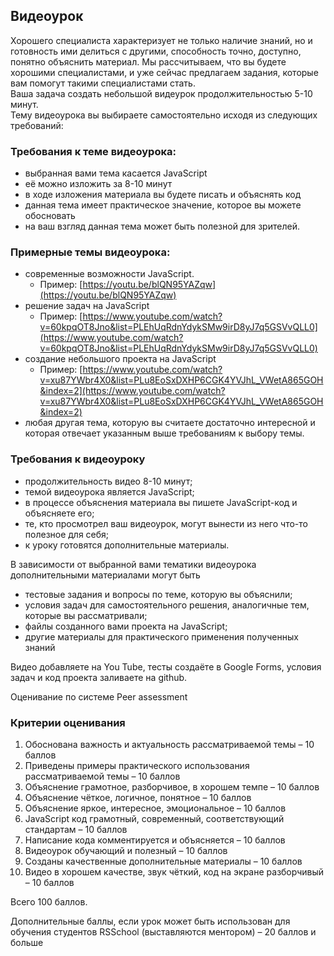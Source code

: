 ## Видеоурок

Хорошего специалиста характеризует не только наличие знаний, но и готовность ими делиться с другими, способность точно, доступно, понятно объяснить материал. Мы рассчитываем, что вы будете хорошими специалистами, и уже сейчас предлагаем задания, которые вам помогут такими специалистами стать.  
Ваша задача создать небольшой видеурок продолжительностью 5-10 минут.  
Тему видеоурока вы выбираете самостоятельно исходя из следующих требований: 

### Требования к теме видеоурока:
- выбранная вами тема касается JavaScript
- её можно изложить за 8-10 минут
- в ходе изложения материала вы будете писать и объяснять код
- данная тема имеет практическое значение, которое вы можете обосновать 
- на ваш взгляд данная тема может быть полезной для зрителей.

### Примерные темы видеоурока:

* современные возможности JavaScript. 
  * Пример: [https://youtu.be/blQN95YAZqw](https://youtu.be/blQN95YAZqw)
* решение задач на JavaScript
  * Пример: [https://www.youtube.com/watch?v=60kpqOT8Jno&list=PLEhUqRdnYdykSMw9irD8yJ7q5GSVvQLL0](https://www.youtube.com/watch?v=60kpqOT8Jno&list=PLEhUqRdnYdykSMw9irD8yJ7q5GSVvQLL0)
* создание небольшого проекта на JavaScript
  * Пример: [https://www.youtube.com/watch?v=xu87YWbr4X0&list=PLu8EoSxDXHP6CGK4YVJhL_VWetA865GOH&index=2](https://www.youtube.com/watch?v=xu87YWbr4X0&list=PLu8EoSxDXHP6CGK4YVJhL_VWetA865GOH&index=2)
* любая другая тема, которую вы считаете достаточно интересной и которая отвечает указанным выше требованиям к выбору темы.

### Требования к видеоуроку
- продолжительность видео 8-10 минут;
- темой видеоурока является JavaScript;
- в процессе объяснения материала вы пишете JavaScript-код и объясняете его;
- те, кто просмотрел ваш видеоурок, могут вынести из него что-то полезное для себя;
- к уроку готовятся дополнительные материалы.

В зависимости от выбранной вами тематики видеоурока дополнительными материалами могут быть 
- тестовые задания и вопросы по теме, которую вы объяснили; 
- условия задач для самостоятельного решения, аналогичные тем, которые вы рассматривали; 
- файлы созданного вами проекта на JavaScript;
- другие материалы для практического применения полученных знаний

Видео добавляете на You Tube, тесты создаёте в Google Forms, условия задач и код проекта заливаете на github.

Оценивание по системе Peer assessment

### Критерии оценивания
1.	Обоснована важность и актуальность рассматриваемой темы – 10 баллов
2.	Приведены примеры практического использования рассматриваемой темы – 10 баллов
3.	Объяснение грамотное, разборчивое, в хорошем темпе – 10 баллов
4.	Объяснение чёткое, логичное, понятное – 10 баллов
5.	Объяснение яркое, интересное, эмоциональное – 10 баллов
6.	JavaScript  код грамотный, современный, соответствующий стандартам – 10 баллов
7.	Написание кода комментируется и объясняется – 10 баллов
8.	Видеоурок обучающий и полезный – 10 баллов
9.	Созданы качественные дополнительные материалы  – 10 баллов
10.	 Видео в хорошем качестве, звук чёткий, код на экране разборчивый – 10 баллов

Всего 100 баллов.

Дополнительные баллы, если урок может быть использован для обучения студентов  RSSchool (выставляются ментором)  – 20 баллов и больше
